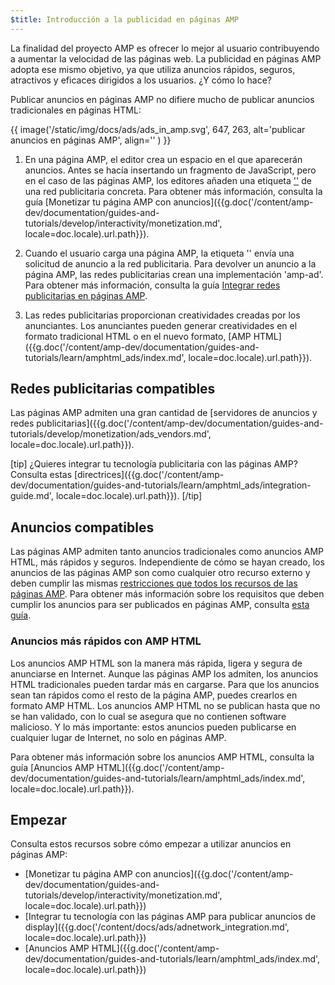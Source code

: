 ```yaml
---
$title: Introducción a la publicidad en páginas AMP
---
```


La finalidad del proyecto AMP es ofrecer lo mejor al usuario contribuyendo a aumentar la velocidad de las páginas web. La publicidad en páginas AMP adopta ese mismo objetivo, ya que utiliza anuncios rápidos, seguros, atractivos y eficaces dirigidos a los usuarios. ¿Y cómo lo hace?  

Publicar anuncios en páginas AMP no difiere mucho de publicar anuncios tradicionales en páginas HTML:

{{ image('/static/img/docs/ads/ads_in_amp.svg', 647, 263, alt='publicar anuncios en páginas AMP', align='' ) }}

1.  En una página AMP, el editor crea un espacio en el que aparecerán anuncios. Antes se hacía insertando un fragmento de JavaScript, pero en el caso de las páginas AMP, los editores añaden una etiqueta ['<amp-ad>'](/es/docs/reference/components/amp-ad.html) de una red publicitaria concreta. Para obtener más información, consulta la guía [Monetizar tu página AMP con anuncios]({{g.doc('/content/amp-dev/documentation/guides-and-tutorials/develop/interactivity/monetization.md', locale=doc.locale).url.path}}).

2.  Cuando el usuario carga una página AMP, la etiqueta '<amp-ad>' envía una solicitud de anuncio a la red publicitaria. Para devolver un anuncio a la página AMP, las redes publicitarias crean una implementación 'amp-ad'. Para obtener más información, consulta la guía [Integrar redes publicitarias en páginas AMP](https://github.com/ampproject/amphtml/blob/master/ads/README.md).

3.  Las redes publicitarias proporcionan creatividades creadas por los anunciantes. Los anunciantes pueden generar creatividades en el formato tradicional HTML o en el nuevo formato, [AMP HTML]({{g.doc('/content/amp-dev/documentation/guides-and-tutorials/learn/amphtml_ads/index.md', locale=doc.locale).url.path}}). 

## Redes publicitarias compatibles

Las páginas AMP admiten una gran cantidad de [servidores de anuncios y redes publicitarias]({{g.doc('/content/amp-dev/documentation/guides-and-tutorials/develop/monetization/ads_vendors.md', locale=doc.locale).url.path}}).

[tip]
¿Quieres integrar tu tecnología publicitaria con las páginas AMP? Consulta estas [directrices]({{g.doc('/content/amp-dev/documentation/guides-and-tutorials/learn/amphtml_ads/integration-guide.md', locale=doc.locale).url.path}}).
[/tip]

## Anuncios compatibles

Las páginas AMP admiten tanto anuncios tradicionales como anuncios AMP HTML, más rápidos y seguros.  Independiente de cómo se hayan creado, los anuncios de las páginas AMP son como cualquier otro recurso externo y deben cumplir las mismas [restricciones que todos los recursos de las páginas AMP](/es/learn/about-how/).   Para obtener más información sobre los requisitos que deben cumplir los anuncios para ser publicados en páginas AMP, consulta [esta guía](https://github.com/ampproject/amphtml/blob/master/ads/README.md#constraints).

### Anuncios más rápidos con AMP HTML

Los anuncios AMP HTML son la manera más rápida, ligera y segura de anunciarse en Internet. Aunque las páginas AMP los admiten, los anuncios HTML tradicionales pueden tardar más en cargarse. Para que los anuncios sean tan rápidos como el resto de la página AMP, puedes crearlos en formato AMP HTML. Los anuncios AMP HTML no se publican hasta que no se han validado, con lo cual se asegura que no contienen software malicioso. Y lo más importante: estos anuncios pueden publicarse en cualquier lugar de Internet, no solo en páginas AMP.

Para obtener más información sobre los anuncios AMP HTML, consulta la guía [Anuncios AMP HTML]({{g.doc('/content/amp-dev/documentation/guides-and-tutorials/learn/amphtml_ads/index.md', locale=doc.locale).url.path}}).


## Empezar

Consulta estos recursos sobre cómo empezar a utilizar anuncios en páginas AMP:

* [Monetizar tu página AMP con anuncios]({{g.doc('/content/amp-dev/documentation/guides-and-tutorials/develop/interactivity/monetization.md', locale=doc.locale).url.path}})
* [Integrar tu tecnología con las páginas AMP para publicar anuncios de display]({{g.doc('/content/docs/ads/adnetwork_integration.md', locale=doc.locale).url.path}})
* [Anuncios AMP HTML]({{g.doc('/content/amp-dev/documentation/guides-and-tutorials/learn/amphtml_ads/index.md', locale=doc.locale).url.path}})
 
